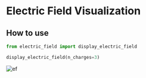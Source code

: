 # Electric Field Visualization

## How to use 
```python
from electric_field import display_electric_field

display_electric_field(n_charges=3)
```

![ef](https://user-images.githubusercontent.com/24920752/116827046-ae1c7500-ab86-11eb-98be-6fd4498464d3.png)
